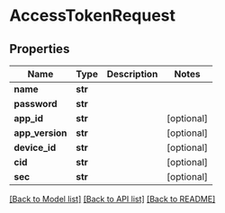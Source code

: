 # AccessTokenRequest

## Properties
Name | Type | Description | Notes
------------ | ------------- | ------------- | -------------
**name** | **str** |  | 
**password** | **str** |  | 
**app_id** | **str** |  | [optional] 
**app_version** | **str** |  | [optional] 
**device_id** | **str** |  | [optional] 
**cid** | **str** |  | [optional] 
**sec** | **str** |  | [optional] 

[[Back to Model list]](../README.md#documentation-for-models) [[Back to API list]](../README.md#documentation-for-api-endpoints) [[Back to README]](../README.md)


